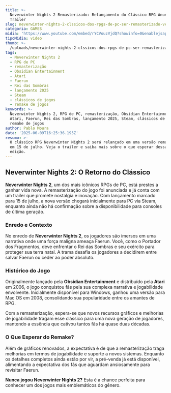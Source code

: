 ```yaml
---
title: >-
  Neverwinter Nights 2 Remasterizado: Relançamento do Clássico RPG Anunciado com
  Trailer
slug: neverwinter-nights-2-clssicos-dos-rpgs-de-pc-ser-remasterizado-veja-trailer
categoria: GAMES
midia: 'https://www.youtube.com/embed/rYCVouzVjdQ?showinfo=0&enablejsapi=1'
tipoMidia: video
thumb: >-
  /uploads/neverwinter-nights-2-clssicos-dos-rpgs-de-pc-ser-remasterizado-veja-trailer-thumb.png
tags:
  - Neverwinter Nights 2
  - RPG de PC
  - remasterização
  - Obsidian Entertainment
  - Atari
  - Faerun
  - Rei das Sombras
  - lançamento 2025
  - Steam
  - clássicos de jogos
  - remake de jogos
keywords: >-
  Neverwinter Nights 2, RPG de PC, remasterização, Obsidian Entertainment,
  Atari, Faerun, Rei das Sombras, lançamento 2025, Steam, clássicos de jogos,
  remake de jogos
author: Pablo Moura
data: '2025-06-09T16:25:36.195Z'
resumo: >-
  O clássico RPG Neverwinter Nights 2 será relançado em uma versão remasterizada
  em 15 de julho. Veja o trailer e saiba mais sobre o que esperar dessa nova
  edição.
---
```


## Neverwinter Nights 2: O Retorno do Clássico

**Neverwinter Nights 2**, um dos mais icônicos RPGs de PC, está prestes a ganhar vida nova. A remasterização do jogo foi anunciada e já conta com um trailer que promete nostalgia e inovação. Com lançamento marcado para 15 de julho, a nova versão chegará inicialmente para PC via Steam, enquanto ainda não há confirmação sobre a disponibilidade para consoles de última geração.

### Enredo e Contexto

No enredo de **Neverwinter Nights 2**, os jogadores são imersos em uma narrativa onde uma força maligna ameaça Faerun. Você, como o Portador dos Fragmentos, deve enfrentar o Rei das Sombras e seu exército para proteger sua terra natal. A trama desafia os jogadores a decidirem entre salvar Faerun ou ceder ao poder absoluto.

### Histórico do Jogo

Originalmente lançado pela **Obsidian Entertainment** e distribuído pela **Atari** em 2006, o jogo conquistou fãs pela sua complexa narrativa e jogabilidade envolvente. Inicialmente disponível para Windows, ganhou uma versão para Mac OS em 2008, consolidando sua popularidade entre os amantes de RPG.

Com a remasterização, espera-se que novos recursos gráficos e melhorias de jogabilidade tragam esse clássico para uma nova geração de jogadores, mantendo a essência que cativou tantos fãs há quase duas décadas.

### O Que Esperar do Remake?

Além de gráficos renovados, a expectativa é de que a remasterização traga melhorias em termos de jogabilidade e suporte a novos sistemas. Enquanto os detalhes completos ainda estão por vir, a pré-venda já está disponível, alimentando a expectativa dos fãs que aguardam ansiosamente para revisitar Faerun.

**Nunca jogou Neverwinter Nights 2?** Esta é a chance perfeita para conhecer um dos jogos mais emblemáticos do gênero.

